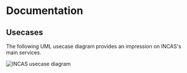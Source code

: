 # Documentation

## Usecases

The following UML usecase diagram provides an impression on INCAS's main services.

![INCAS usecase diagram]()


